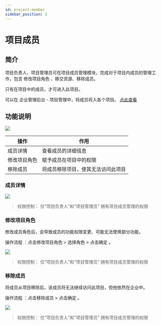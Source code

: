 ```yaml
---
id: project-member
sidebar_position: 3
---
```


# 项目成员

## 简介[](#jian-jie)

项目负责人、项目管理员可在项目成员管理模块，完成对于项目内成员的管理工作，包含 修改项目角色 、移交资源、移除成员。

只有在项目中的成员，才可进入此项目。

可以在 企业管理后台 - 项目管理中，将成员将入各个项目。 [点此查看](https://app.gitbook.com/@growingio/s/op/~/drafts/-MMuEk7ax0sRi_esMUzn/v/v20201200/product-manual/qi-ye-guan-li-hou-tai/zhan-dian-guan-li/cheng-yuan-pei-zhi)​


## 功能说明[](#gong-neng-shuo-ming)

![](https://gblobscdn.gitbook.com/assets%2F-M2qbZInaXgdm8kkNosp%2F-MkGt2ZMYX5u3wKvOeja%2F-MkGtPls5AviqjgP6tLl%2Fimage.png?alt=media&token=92652f3e-aecc-4f01-ab8c-e59518b1b6b6)

| 操作  | 作用  |
| --- | --- |
| 成员详情 | 查看成员的详细信息 |
| 修改项目角色 | 赋予成员在项目中的权限 |
| 移除成员 | 将成员移除项目，使其无法访问此项目 |


### 成员详情[](#cheng-yuan-xiang-qing)

![](https://gblobscdn.gitbook.com/assets%2F-M2qbZInaXgdm8kkNosp%2F-MkGt2ZMYX5u3wKvOeja%2F-MkGtrIC6bjVCqScV6zn%2Fimage.png?alt=media&token=a978a3ff-eddb-47ad-ad66-98e82de9e3fd)

> 权限控制： 仅“项目负责人”和“项目管理员” 拥有项目成员管理的权限


### 修改项目角色[](#xiu-gai-xiang-mu-jiao-se)

修改成员角色后，会导致成员的功能权限变更、可能无法使用部分功能。

操作流程 ：点击修改项目角色 > 选择角色 > 点击确定 。

![](https://gblobscdn.gitbook.com/assets%2F-M2qbZInaXgdm8kkNosp%2F-MkGt2ZMYX5u3wKvOeja%2F-MkGuIqjzLRCrVBS42IQ%2Fimage.png?alt=media&token=dde3d4e9-fc4c-4c89-b561-a4b4a17db833)

> 权限控制： 仅“项目负责人”和“项目管理员” 拥有项目成员管理的权限


### 移除成员[](#yi-chu-cheng-yuan)

将成员从项目移除后，该成员将无法继续访问此项目，但他依然在企业中。

操作流程 ：点击移除成员 > 点击确定 。

![](https://gblobscdn.gitbook.com/assets%2F-M2qbZInaXgdm8kkNosp%2F-MkGt2ZMYX5u3wKvOeja%2F-MkGufp7yyefHOZnz52G%2Fimage.png?alt=media&token=aca5a451-9302-4375-b3ca-e7b191110fab)

> 权限控制： 仅“项目负责人”和“项目管理员” 拥有项目成员管理的权限

